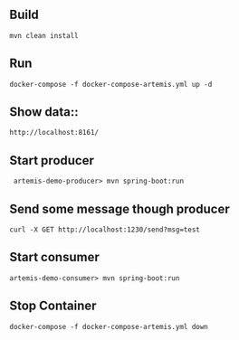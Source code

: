 ## Build
    mvn clean install
## Run
    docker-compose -f docker-compose-artemis.yml up -d

## Show data::

    http://localhost:8161/

## Start producer

     artemis-demo-producer> mvn spring-boot:run

## Send some message though producer

    curl -X GET http://localhost:1230/send?msg=test

## Start consumer
    artemis-demo-consumer> mvn spring-boot:run

## Stop Container

    docker-compose -f docker-compose-artemis.yml down

